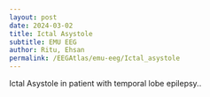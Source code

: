 ```yaml
---
layout: post
date: 2024-03-02
title: Ictal Asystole
subtitle: EMU EEG
author: Ritu, Ehsan
permalink: /EEGAtlas/emu-eeg/Ictal_asystole
---
```



Ictal Asystole in patient with temporal lobe epilepsy.. 
